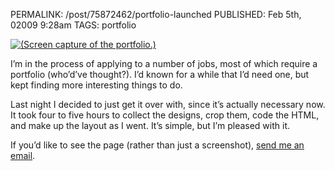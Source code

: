 PERMALINK: /post/75872462/portfolio-launched
PUBLISHED: Feb 5th, 02009 9:28am
TAGS: portfolio

[![(Screen capture of the portfolio.)][pimg]][prtfl]

 [pimg]: http://img.photobucket.com/albums/v240/stilist/Miscellaneous/Portfolio.png
 [prtfl]: http://flickr.com/photos/stilist/3254979559/ "See in larger size"

I’m in the process of applying to a number of jobs, most of which require a
portfolio (who’d’ve thought?). I’d known for a while that I’d need one, but
kept finding more interesting things to do.

Last night I decided to just get it over with, since it’s actually
necessary now. It took four to five hours to collect the designs, crop them,
code the <abbr class='smallcaps'>HTML</abbr>, and make up the layout as I went.
It’s simple, but I’m pleased with it.

If you’d like to see the page (rather than just a screenshot),
<a href='mailto:stilist@ratafia.info'>send me an email</a>.
